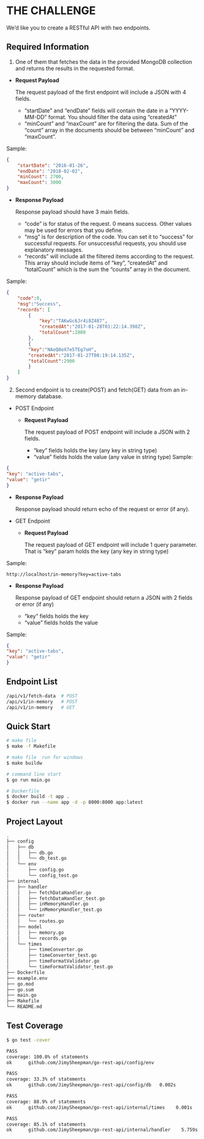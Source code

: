 # THE CHALLENGE

We’d like you to create a RESTful API with two endpoints.

## Required Information

1. One of them that fetches the data in the provided MongoDB collection and returns the results
in the requested format.

- **Request Payload**

    The request payload of the first endpoint will include a JSON with 4 fields.
  - “startDate” and “endDate” fields will contain the date in a “YYYY-MM-DD” format.
    You should filter the data using “createdAt”
  - “minCount” and “maxCount” are for filtering the data. Sum of the “count” array in the documents should be between “minCount” and “maxCount”.

Sample:

```Json
{
    "startDate": "2016-01-26",
    "endDate": "2018-02-02",
    "minCount": 2700,
    "maxCount": 3000
}
```

- **Response Payload**

    Response payload should have 3 main fields.
  - “code” is for status of the request. 0 means success. Other values may be used   for errors that you define.
  - “msg” is for description of the code. You can set it to “success” for successful
requests. For unsuccessful requests, you should use explanatory messages.
  - “records” will include all the filtered items according to the request. This array
should include items of “key”, “createdAt” and “totalCount” which is the sum the
“counts” array in the document.

Sample:

```Json
{
    "code":0,
    "msg":"Success",
    "records": [
        {
            "key":"TAKwGc6Jr4i8Z487",
            "createdAt":"2017-01-28T01:22:14.398Z",
            "totalCount":2800
        },
        {
        "key":"NAeQ8eX7e5TEg7oH",
        "createdAt":"2017-01-27T08:19:14.135Z",
        "totalCount":2900
        }
    ]
}
```

2. Second endpoint is to create(POST) and fetch(GET) data from an in-memory database.

- POST Endpoint
  - **Request Payload**

    The request payload of POST endpoint will include a JSON with 2 fields.
    - “key” fields holds the key (any key in string type)
    - “value” fields holds the value (any value in string type)
Sample:

```Json
{
"key": "active-tabs",
"value": "getir"
}
```

- **Response Payload**

    Response payload should return echo of the request or error (if any).

- GET Endpoint
  - **Request Payload**

    The request payload of GET endpoint will include 1 query parameter. That is “key”
    param holds the key (any key in string type)

Sample:

`http://localhost/in-memory?key=active-tabs`

- **Response Payload**

    Response payload of GET endpoint should return a JSON with 2 fields or error (if any)
  - “key” fields holds the key
  - “value” fields holds the value

Sample:

```Json
{
"key": "active-tabs",
"value": "getir"
}
```

## Endpoint List

```Bash
/api/v1/fetch-data  # POST
/api/v1/in-memory   # POST
/api/v1/in-memory   # GET
```

## Quick Start

```Bash
# make file 
$ make -f Makefile

# make file  run for windows
$ make buildw

# command line start
$ go run main.go

# Dockerfile
$ docker build -t app .
$ docker run --name app -d -p 8000:8000 app:latest 
```

## Project Layout

```Bash
.
├── config
│   ├── db
│   │   ├── db.go
│   │   └── db_test.go
│   └── env
│       ├── config.go
│       └── config_test.go
├── internal
│   ├── handler
│   │   ├── fetchDataHandler.go
│   │   ├── fetchDataHandler_test.go
│   │   ├── inMemoryHandler.go
│   │   └── inMemoryHandler_test.go
│   ├── router
│   │   └── routes.go
│   ├── model
│   │   ├── memory.go
│   │   └── records.go
│   └── times
│       ├── timeConverter.go
│       ├── timeConverter_test.go
│       ├── timeFormatValidator.go
│       └── timeFormatValidator_test.go
├── Dockerfile
├── example.env
├── go.mod
├── go.sum
├── main.go
├── Makefile
└── README.md
```

## Test Coverage

```Bash
$ go test -cover

PASS
coverage: 100.0% of statements
ok      github.com/JimySheepman/go-rest-api/config/env 

PASS
coverage: 33.3% of statements
ok      github.com/JimySheepman/go-rest-api/config/db   0.002s

PASS
coverage: 88.9% of statements
ok      github.com/JimySheepman/go-rest-api/internal/times    0.001s

PASS
coverage: 85.1% of statements
ok      github.com/JimySheepman/go-rest-api/internal/handler    5.759s
```
